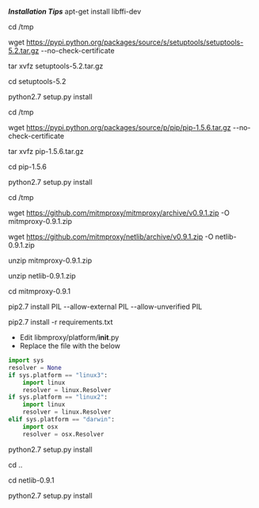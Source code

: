 ***Installation Tips***
apt-get install libffi-dev

cd /tmp

wget https://pypi.python.org/packages/source/s/setuptools/setuptools-5.2.tar.gz --no-check-certificate

tar xvfz setuptools-5.2.tar.gz

cd setuptools-5.2

python2.7 setup.py install

cd /tmp

wget https://pypi.python.org/packages/source/p/pip/pip-1.5.6.tar.gz --no-check-certificate

tar xvfz pip-1.5.6.tar.gz

cd pip-1.5.6

python2.7 setup.py  install

cd /tmp

wget https://github.com/mitmproxy/mitmproxy/archive/v0.9.1.zip -O mitmproxy-0.9.1.zip

wget https://github.com/mitmproxy/netlib/archive/v0.9.1.zip -O netlib-0.9.1.zip

unzip mitmproxy-0.9.1.zip

unzip netlib-0.9.1.zip

cd  mitmproxy-0.9.1

pip2.7 install PIL --allow-external PIL --allow-unverified PIL

pip2.7 install -r requirements.txt

- Edit libmproxy/platform/__init__.py 
- Replace the file with the below
```python
import sys
resolver = None
if sys.platform == "linux3":
    import linux
    resolver = linux.Resolver
if sys.platform == "linux2":
    import linux
    resolver = linux.Resolver
elif sys.platform == "darwin":
    import osx
    resolver = osx.Resolver
```

python2.7 setup.py install 

cd ..

cd netlib-0.9.1

python2.7 setup.py install 

